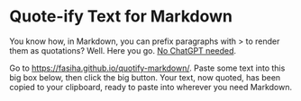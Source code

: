 # Quote-ify Text for Markdown

You know how, in Markdown, you can prefix paragraphs with > to render them as quotations? Well. Here you go. [No ChatGPT needed](https://octodon.social/@22/110106740464871943).

Go to https://fasiha.github.io/quotify-markdown/. Paste some text into this big box below, then click the big button. Your text, now quoted, has been copied to your clipboard, ready to paste into wherever you need Markdown.

